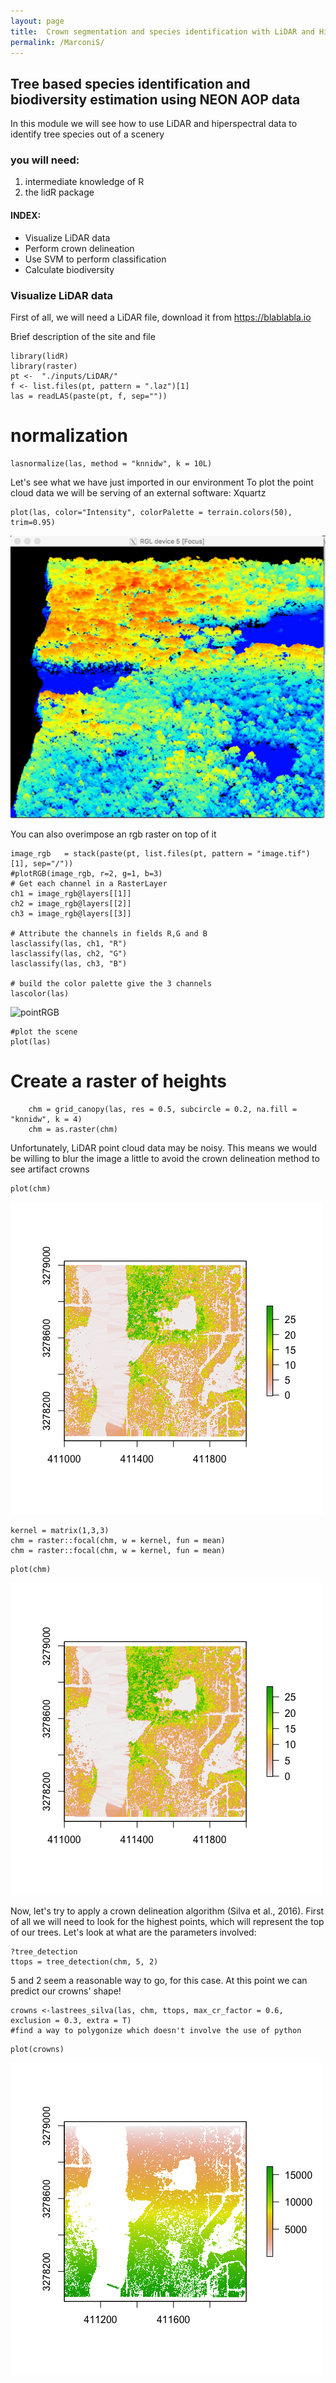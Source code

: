 ```yaml
---
layout: page
title:  Crown segmentation and species identification with LiDAR and Hiperspectral data
permalink: /MarconiS/
---
```



## Tree based species identification and biodiversity estimation using NEON AOP data

In this module we will see how to use LiDAR and hiperspectral data to identify tree species out of a scenery

### you will need:
1. intermediate knowledge of R
2. the lidR package

#### INDEX:
- Visualize LiDAR data
- Perform crown delineation
- Use SVM to perform classification
- Calculate biodiversity

### Visualize LiDAR data

First of all, we will need a LiDAR file, download it from https://blablabla.io

Brief description of the site and file

```{r}
library(lidR)
library(raster)
pt <-  "./inputs/LiDAR/"
f <- list.files(pt, pattern = ".laz")[1]
las = readLAS(paste(pt, f, sep=""))
```
# normalization

```{r}
lasnormalize(las, method = "knnidw", k = 10L)
```

Let's see what we have just imported in our environment
To plot the point cloud data we will be serving of an external software: Xquartz

```{r}
plot(las, color="Intensity", colorPalette = terrain.colors(50), trim=0.95)
```

![pointCloud](figures/pointCloud.png)


You can also overimpose an rgb raster on top of it
```{r}
image_rgb   = stack(paste(pt, list.files(pt, pattern = "image.tif")[1], sep="/"))
#plotRGB(image_rgb, r=2, g=1, b=3)
# Get each channel in a RasterLayer
ch1 = image_rgb@layers[[1]]
ch2 = image_rgb@layers[[2]]
ch3 = image_rgb@layers[[3]]

# Attribute the channels in fields R,G and B
lasclassify(las, ch1, "R")
lasclassify(las, ch2, "G")
lasclassify(las, ch3, "B")

# build the color palette give the 3 channels
lascolor(las)
```
![pointRGB](figures/pointRGB.png)

```{r}
#plot the scene
plot(las)
```

# Create a raster of heights
```{r}
    chm = grid_canopy(las, res = 0.5, subcircle = 0.2, na.fill = "knnidw", k = 4)
    chm = as.raster(chm)
```

Unfortunately, LiDAR point cloud data may be noisy. This means we would be willing to blur the image a little to avoid the crown delineation method to see artifact crowns
```{r}
plot(chm)
```
![chmNoSmooth](figures/chm_no_filter.png)


```{r}
kernel = matrix(1,3,3)
chm = raster::focal(chm, w = kernel, fun = mean)
chm = raster::focal(chm, w = kernel, fun = mean)
```

```{r}
plot(chm)
```
![chmSmooth](figures/chm_smooth.png)

Now, let's try to apply a crown delineation algorithm (Silva et al., 2016). First of all we will need to look for the highest points, which will represent the top of our trees. Let's look at what are the parameters involved:

```{r}
?tree_detection
ttops = tree_detection(chm, 5, 2)
```

5 and 2 seem a reasonable way to go, for this case. At this point we can predict our crowns' shape!

```{r}
crowns <-lastrees_silva(las, chm, ttops, max_cr_factor = 0.6, exclusion = 0.3, extra = T)
#find a way to polygonize which doesn't involve the use of python
```

```{r}
plot(crowns)
```
![crowns](figures/crowns.png)
